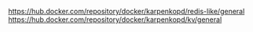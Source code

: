 https://hub.docker.com/repository/docker/karpenkopd/redis-like/general
https://hub.docker.com/repository/docker/karpenkopd/kv/general